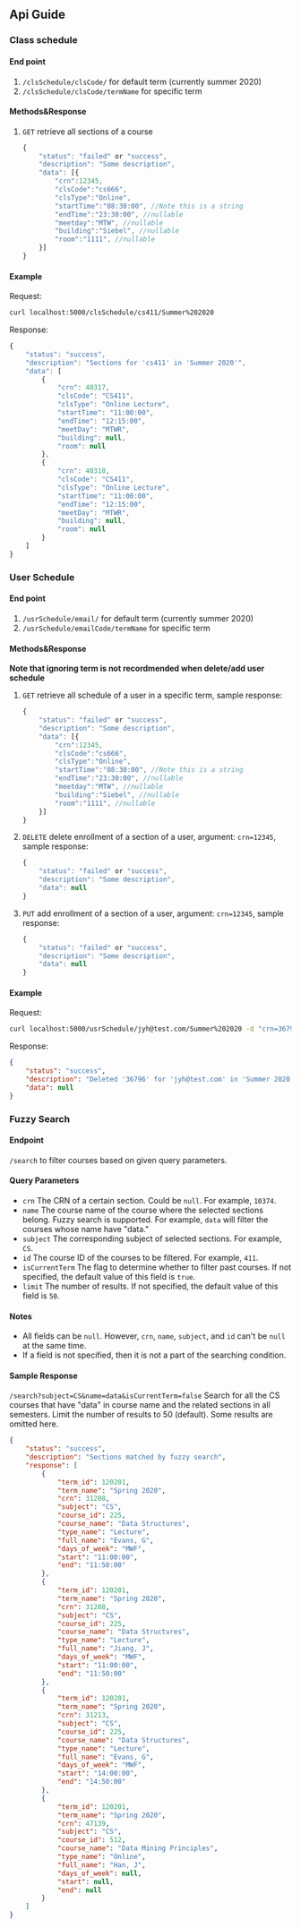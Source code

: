 ## Api Guide

### Class schedule
#### End point
 1. ```/clsSchedule/clsCode/``` for default term (currently summer 2020) 
 2. ```/clsSchedule/clsCode/termName``` for specific term
#### Methods&Response
1. ```GET``` retrieve all sections of a course
    ```javascript
    {
        "status": "failed" or "success",
        "description": "Some description",
        "data": [{
            "crn":12345,
            "clsCode":"cs666",
            "clsType":"Online",
            "startTime":"08:30:00", //Note this is a string
            "endTime":"23:30:00", //nullable
            "meetday":"MTW", //nullable
            "building":"Siebel", //nullable
            "room":"1111", //nullable
        }]
    }
    ```
#### Example 
Request:
``` Bash
curl localhost:5000/clsSchedule/cs411/Summer%202020
``` 
Response:
``` javascript
{
    "status": "success",
    "description": "Sections for 'cs411' in 'Summer 2020'",
    "data": [
        {
            "crn": 40317,
            "clsCode": "CS411",
            "clsType": "Online Lecture",
            "startTime": "11:00:00",
            "endTime": "12:15:00",
            "meetDay": "MTWR",
            "building": null,
            "room": null
        },
        {
            "crn": 40318,
            "clsCode": "CS411",
            "clsType": "Online Lecture",
            "startTime": "11:00:00",
            "endTime": "12:15:00",
            "meetDay": "MTWR",
            "building": null,
            "room": null
        }
    ]
}
```
### User Schedule
#### End point
 1. ```/usrSchedule/email/``` for default term (currently summer 2020) 
 2. ```/usrSchedule/emailCode/termName``` for specific term
#### Methods&Response
**Note that ignoring term is not recordmended when delete/add user schedule** 
1. ```GET``` retrieve all schedule of a user in a specific term, sample response:
    ```javascript
    {
        "status": "failed" or "success",
        "description": "Some description",
        "data": [{
            "crn":12345,
            "clsCode":"cs666",
            "clsType":"Online",
            "startTime":"08:30:00", //Note this is a string
            "endTime":"23:30:00", //nullable
            "meetday":"MTW", //nullable
            "building":"Siebel", //nullable
            "room":"1111", //nullable
        }]
    }
    ```
2. ```DELETE``` delete enrollment of a section of a user, argument: ```crn=12345```, sample response:
    ```javascript
    {
        "status": "failed" or "success",
        "description": "Some description",
        "data": null
    }
    ```
3. ```PUT``` add enrollment of a section of a user, argument: ```crn=12345```, sample response: 
    ```javascript
    {
        "status": "failed" or "success",
        "description": "Some description",
        "data": null
    }
    ```

#### Example
Request:
``` Bash
curl localhost:5000/usrSchedule/jyh@test.com/Summer%202020 -d "crn=36797" -X PUT
``` 
Response:
``` Json
{
    "status": "success",
    "description": "Deleted '36796' for 'jyh@test.com' in 'Summer 2020'",
    "data": null
}
```

### Fuzzy Search

#### Endpoint
``/search`` to filter courses based on given query parameters.

#### Query Parameters
+ `crn` The CRN of a certain section. Could be `null`. For example, `10374`.
+ `name` The course name of the course where the selected sections belong. Fuzzy search is supported. For example, `data` will filter the courses whose name have "data."
+ `subject` The corresponding subject of selected sections. For example, `CS`.
+ `id` The course ID of the courses to be filtered. For example, `411`.
+ `isCurrentTerm` The flag to determine whether to filter past courses. If not specified, the default value of this field is `true`.
+ `limit` The number of results. If not specified, the default value of this field is `50`.

#### Notes
+ All fields can be `null`. However, `crn`, `name`, `subject`, and `id` can't be `null` at the same time.
+ If a field is not specified, then it is not a part of the searching condition.

#### Sample Response
``/search?subject=CS&name=data&isCurrentTerm=false``
Search for all the CS courses that have "data" in course name and the related sections in all semesters.
Limit the number of results to 50 (default).
Some results are omitted here.
```json
{
    "status": "success",
    "description": "Sections matched by fuzzy search",
    "response": [
        {
            "term_id": 120201,
            "term_name": "Spring 2020",
            "crn": 31208,
            "subject": "CS",
            "course_id": 225,
            "course_name": "Data Structures",
            "type_name": "Lecture",
            "full_name": "Evans, G",
            "days_of_week": "MWF",
            "start": "11:00:00",
            "end": "11:50:00"
        },
        {
            "term_id": 120201,
            "term_name": "Spring 2020",
            "crn": 31208,
            "subject": "CS",
            "course_id": 225,
            "course_name": "Data Structures",
            "type_name": "Lecture",
            "full_name": "Jiang, J",
            "days_of_week": "MWF",
            "start": "11:00:00",
            "end": "11:50:00"
        },
        {
            "term_id": 120201,
            "term_name": "Spring 2020",
            "crn": 31213,
            "subject": "CS",
            "course_id": 225,
            "course_name": "Data Structures",
            "type_name": "Lecture",
            "full_name": "Evans, G",
            "days_of_week": "MWF",
            "start": "14:00:00",
            "end": "14:50:00"
        },
        {
            "term_id": 120201,
            "term_name": "Spring 2020",
            "crn": 47139,
            "subject": "CS",
            "course_id": 512,
            "course_name": "Data Mining Principles",
            "type_name": "Online",
            "full_name": "Han, J",
            "days_of_week": null,
            "start": null,
            "end": null
        }
    ]
}
```
